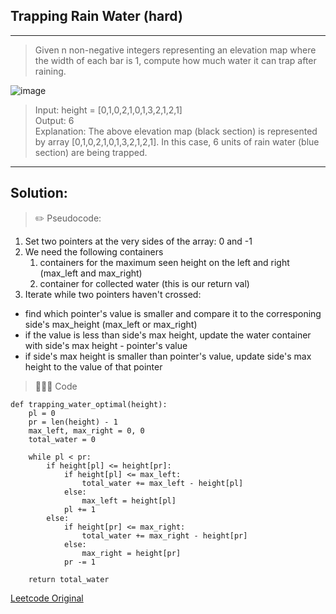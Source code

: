 ## Trapping Rain Water (hard)
--------------------

> Given n non-negative integers representing an elevation map where the width of each bar is 1, compute how much water it can trap after raining.

![image](https://assets.leetcode.com/uploads/2018/10/22/rainwatertrap.png)

> Input: height = [0,1,0,2,1,0,1,3,2,1,2,1]\
Output: 6\
Explanation: The above elevation map (black section) is represented by array [0,1,0,2,1,0,1,3,2,1,2,1]. In this case, 6 units of rain water (blue section) are being trapped.

--------------------

## Solution: 

> ✏️ Pseudocode:
1. Set two pointers at the very sides of the array: 0 and -1
2. We need the following containers  
    1. containers for the maximum seen height on the left and right (max_left and max_right)
    2. container for collected water (this is our return val) 
3. Iterate while two pointers haven't crossed:
* find which pointer's value is smaller and compare it to the corresponing side's max_height (max_left or max_right)
* if the value is less than side's max height, update the water container with side's max height - pointer's value
* if side's max height is smaller than pointer's value, update side's max height to the value of that pointer

> 👩🏼‍💻 Code

``` 
def trapping_water_optimal(height):
    pl = 0
    pr = len(height) - 1
    max_left, max_right = 0, 0
    total_water = 0

    while pl < pr:
        if height[pl] <= height[pr]:
            if height[pl] <= max_left:
                total_water += max_left - height[pl]
            else:
                max_left = height[pl]
            pl += 1
        else:
            if height[pr] <= max_right:
                total_water += max_right - height[pr]
            else:
                max_right = height[pr]
            pr -= 1

    return total_water
```

[Leetcode Original](https://leetcode.com/problems/trapping-rain-water/)